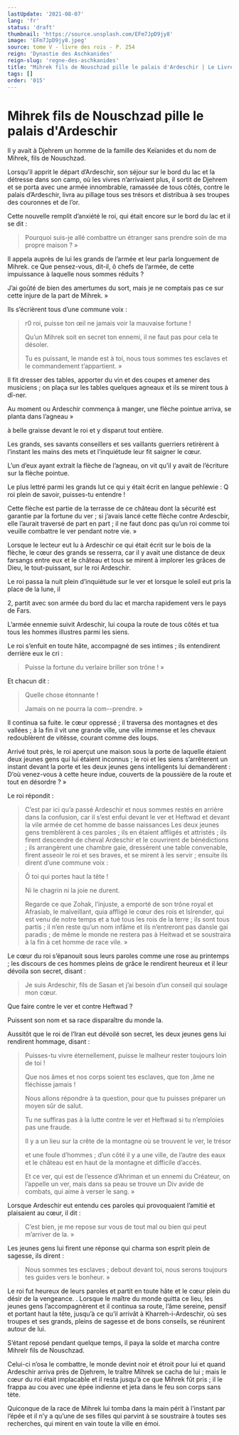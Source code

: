 ```yaml
---
lastUpdate: '2021-08-07'
lang: 'fr'
status: 'draft'
thumbnail: 'https://source.unsplash.com/EFm7JpD9jy8'
image: 'EFm7JpD9jy8.jpeg'
source: tome V - livre des rois - P. 254
reign: 'Dynastie des Aschkanides'
reign-slug: 'regne-des-aschkanides'
title: "Mihrek fils de Nouschzad pille le palais d'Ardeschir | Le Livre des Rois | Shâhnâmeh"
tags: []
order: '015'
---
```


<!-- LTeX: language=fr -->

# Mihrek fils de Nouschzad pille le palais d'Ardeschir

Il y avait à Djehrem un homme de la famille des Keïanides et du nom de Mihrek, fils de Nouschzad.

Lorsqu’il apprit le départ d’Ardeschir, son séjour sur le bord du lac et la détresse dans son camp, où les vivres n’arrivaient plus, il sortit de Djehrem et se porta avec une armée innombrable, ramassée de tous côtés, contre le palais d’Ardeschir, livra au pillage tous ses trésors et distribua à ses troupes des couronnes et de l’or.

Cette nouvelle remplit d’anxiété le roi, qui était encore sur le bord du lac et il se dit :

> Pourquoi suis-je allé combattre un étranger sans prendre soin de ma propre maison ? »

Il appela auprès de lui les grands de l’armée et leur parla longuement de Mihrek. ce Que pensez-vous, dit-il, ô chefs de l’armée, de cette impuissance à laquelle nous sommes réduits ?

J’ai goûté de bien des amertumes du sort, mais je ne comptais pas ce sur cette injure de la part de Mihrek. »

Ils s’écrièrent tous d’une commune voix :

> r0 roi, puisse ton œil ne jamais voir la mauvaise fortune !
>
> Qu’un Mihrek soit en secret ton ennemi, il ne faut pas pour cela te désoler.
>
> Tu es puissant, le mande est à toi, nous tous sommes tes esclaves et le commandement t’appartient. »

Il fit dresser des tables, apporter du vin et des coupes et amener des musiciens ; on plaça sur les tables quelques agneaux et ils se mirent tous à dî-ner.

Au moment ou Ardeschir commença à manger, une flèche pointue arriva, se planta dans l’agneau
»

à belle graisse devant le roi et y disparut tout entière.

Les grands, ses savants conseillers et ses vaillants guerriers retirèrent à l’instant les mains des mets et l’inquiétude leur fit saigner le cœur.

L’un d’eux ayant extrait la flèche de l’agneau, on vit qu’il y avait de l’écriture sur la flèche pointue.

Le plus lettré parmi les grands lut ce qui y était écrit en langue pehlewie : Q roi plein de savoir, puisses-tu entendre !

Cette flèche est partie de la terrasse de ce château dont la sécurité est garantie par la fortune du ver ; si j’avais lancé cette flèche contre Ardescbir, elle l’aurait traversé de part en part ; il ne faut donc pas qu’un roi comme toi veuille combattre le ver pendant notre vie. »

Lorsque le lecteur eut lu à Ardeschir ce qui était écrit sur le bois de la flèche, le cœur des grands se resserra, car il y avait une distance de deux farsangs entre eux et le château et tous se mirent à implorer les grâces de Dieu, le tout-puissant, sur le roi Ardeschir.

Le roi passa la nuit plein d’inquiétude sur le ver et lorsque le soleil eut pris la place de la lune, il

2, partit avec son armée du bord du lac et marcha rapidement vers le pays de Fars.

L’armée ennemie suivit Ardeschir, lui coupa la route de tous côtés et tua tous les hommes illustres parmi les siens.

Le roi s’enfuit en toute hâte, accompagné de ses intimes ; ils entendirent derrière eux le cri :

> Puisse la fortune du verlaire briller son trône ! »

Et chacun dit :

> Quelle chose étonnante !
>
> Jamais on ne pourra la com--prendre. »

Il continua sa fuite. le cœur oppressé ; il traversa des montagnes et des vallées ; à la fin il vit une grande ville, une ville immense et les chevaux redoublèrent de vitësse, courant comme des loups.

Arrivé tout près, le roi aperçut une maison sous la porte de laquelle étaient deux jeunes gens qui lui étaient inconnus ; le roi et les siens s’arrêterent un instant devant la porte et les deux jeunes gens intelligents lui demandèrent : D’où venez-vous à cette heure indue, couverts de la poussière de la route et tout en désordre ? »

Le roi répondit :

> C’est par ici qu’a passé Ardeschir et nous sommes restés en arrière dans la confusion, car il s’est enfui devant le ver et Heftwad et devant la vile armée de cet homme de basse naissances Les deux jeunes gens tremblèrent à ces paroles ; ils en étaient affligés et attristés ; ils firent descendre de cheval Ardeschir et le couvrirent de bénédictions ; ils arrangèrent une chambre gaie, dressèrent une table convenable, firent asseoir le roi et ses braves, et se mirent à les servir ; ensuite ils dirent d’une commune voix :

> Ô toi qui portes haut la tête !
>
> Ni le chagrin ni la joie ne durent.
>
> Regarde ce que Zohak, l’injuste, a emporté de son trône royal et Afrasiab, le malveillant, quia affligé le cœur des rois et lslrender, qui est venu de notre temps et a tué tous les rois de la terre ; ils sont tous partis ; il n’en reste qu’un nom infâme et ils n’entreront pas dansle gai paradis ; de même le monde ne restera pas à Heitwad et se soustraira à la fin à cet homme de race vile. »

Le cœur du roi s’épanouit sous leurs paroles comme une rose au printemps ; les discours de ces hommes pleins de grâce le rendirent heureux et il leur dévoila son secret, disant :

> Je suis Ardeschir, fils de Sasan et j’ai besoin d’un conseil qui soulage mon cœur.

Que faire contre le ver et contre Heftwad ?

Puissent son nom et sa race disparaître du monde la.

Aussitôt que le roi de l’Iran eut dévoilé son secret, les deux jeunes gens lui rendirent hommage, disant :

> Puisses-tu vivre éternellement, puisse le malheur rester toujours loin de toi !
>
> Que nos âmes et nos corps soient tes esclaves, que ton ,âme ne fléchisse jamais !
>
> Nous allons répondre à ta question, pour que tu puisses préparer un moyen sûr de salut.
>
> Tu ne suffiras pas à la lutte contre le ver et Heftwad si tu n’emploies pas une fraude.
>
> Il y a un lieu sur la crête de la montagne où se trouvent le ver, le trésor 
>
> et une foule d’hommes ; d’un côté il y a une ville, de l’autre des eaux et le château est en haut de la montagne et difficile d’accès.
>
> Et ce ver, qui est de l’essence d’Ahriman et un ennemi du Créateur, on l’appelle un ver, mais dans sa peau se trouve un Div avide de combats, qui aime à verser le sang. »

Lorsque Ardeschir eut entendu ces paroles qui provoquaient l’amitié et plaisaient au cœur, il dit :

> C’est bien, je me repose sur vous de tout mal ou bien qui peut m’arriver de la. »

Les jeunes gens lui firent une réponse qui charma son esprit plein de sagesse, ils dirent :

> Nous sommes tes esclaves ; debout devant toi, nous serons toujours tes guides vers le bonheur. »

Le roi fut heureux de leurs paroles et partit en toute hâte et le cœur plein du désir de la vengeance. .
Lorsque le maître du monde quitta ce lieu, les jeunes gens l’accompagnèrent et il continua sa route, l’âme sereine, pensif et portant haut la tête, jusqu’à ce qu’il arrivât à Kharreh-i-Ardeschir, où ses troupes et ses grands, pleins de sagesse et de bons conseils, se réunirent autour de lui.

S’étant reposé pendant quelque temps, il paya la solde et marcha contre Mihrelr fils de Nouschzad.

Celui-ci n’osa le combattre, le monde devint noir et étroit pour lui et quand Ardeschir arriva près de Djehrem, le traître Mihrek se cacha de lui ; mais le cœur du roi était implacable et il resta jusqu’à ce que Mihrek fût pris ; il le frappa au cou avec une épée indienne et jeta dans le feu son corps sans tète.

Quiconque de la race de Mihrek lui tomba dans la main périt à l’instant par l’épée et il n’y a qu’une de ses filles qui parvint à se soustraire à toutes ses recherches, qui mirent en vain toute la ville en émoi.
